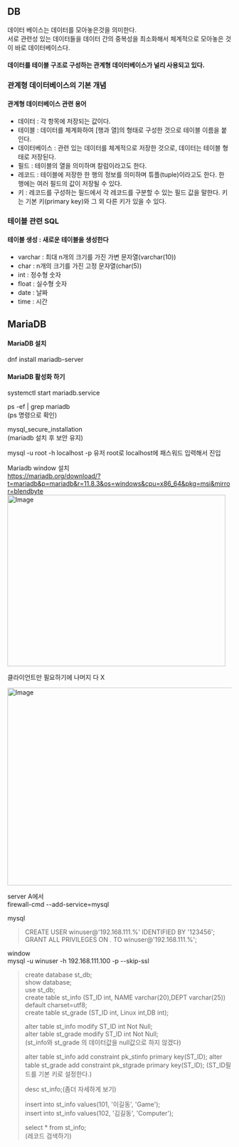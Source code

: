 ## DB

데이터 베이스는 데이터를 모아놓은것을 의미한다.<br/>
서로 관련성 있는 데이터들을 데이터 간의 중복성을 최소화해서 체계적으로 모아놓은 것이 바로 데이터베이스다.<br/>
#### 데이터를 테이블 구조로 구성하는 관계형 데이터베이스가 널리 사용되고 있다.

### 관계형 데이터베이스의 기본 개념


#### 관계형 데이터베이스 관련 용어

* 데이터 : 각 항목에 저장되는 값이다.
* 테이블 : 데이터를 체계화하여 [행과 열]의 형태로 구성한 것으로 테이블 이름을 붙인다.
* 데이터베이스 : 관련 있는 데이터를 체계적으로 저장한 것으로, 데이터는 테이블 형태로 저장된다.
* 필드 : 테이블의 열을 의미하며 칼럼이라고도 한다.
* 레코드 : 테이블에 저장한 한 행의 정보를 의미하며 튜플(tuple)이라고도 한다. 한 행에는 여러 필드의 값이 저장될 수 있다.
* 키 : 레코드를 구성하는 필드에서 각 레코드를 구분할 수 있는 필드 값을 말한다. 키는 기본 키(primary key)와 그 외 다른 키가 있을 수 있다.

### 테이블 관련 SQL

#### 테이블 생성 : 새로운 테이블을 생성한다

* varchar : 최대 n개의 크기를 가진 가변 문자열(varchar(10))
* char : n개의 크기를 가진 고정 문자열(char(5))
* int : 정수형 숫자
* float : 실수형 숫자
* date : 날짜
* time : 시간


## MariaDB 

#### MariaDB 설치
dnf install mariadb-server

#### MariaDB 활성화 하기
systemctl start mariadb.service

ps -ef | grep mariadb <br/>
(ps 명령으로 확인)<br/>

mysql_secure_installation<br/>
(mariadb 설치 후 보안 유지)<br/>

mysql -u root -h localhost -p
유저 root로 localhost에 패스워드 입력해서 진입

Mariadb window 설치 <br/>
https://mariadb.org/download/?t=mariadb&p=mariadb&r=11.8.3&os=windows&cpu=x86_64&pkg=msi&mirror=blendbyte
<br/>
<img width="490" height="385" alt="Image" src="https://github.com/user-attachments/assets/e72b9307-e634-46cc-b4d7-e105552caaff" />

클라이언트만 필요하기에 나머지 다 X

<img width="757" height="444" alt="Image" src="https://github.com/user-attachments/assets/55a7cf7d-5a2d-4240-92ce-e9d6cd67bdaa" />

server A에서<br/>
firewall-cmd --add-service=mysql<br/>

mysql
>CREATE USER winuser@'192.168.111.%' IDENTIFIED BY '123456';<br/>
>GRANT ALL PRIVILEGES ON *.* TO winuser@'192.168.111.%'; <br/>

window<br/>
mysql -u winuser -h 192.168.111.100 -p --skip-ssl<br/>

>create database st_db;<br/>
>show database;<br/>
>use st_db;<br/>
>create table st_info (ST_ID int, NAME varchar(20),DEPT varchar(25)) default charset=utf8;<br/>
>create table st_grade (ST_ID int, Linux int,DB int);<br/>
>
>alter table st_info modify ST_ID int Not Null;<br/>
>alter table st_grade modify ST_ID int Not Null;<br/>
>(st_info와 st_grade 의 데이터값을 null값으로 하지 않겠다)<br/>
>
>alter table st_info add constraint pk_stinfo primary key(ST_ID);
>alter table st_grade add constraint pk_stgrade primary key(ST_ID);
>(ST_ID필드를 기본 키로 설정한다.)<br/>
>
>desc st_info;(좀더 자세하게 보기)<br/>
>
>insert into st_info values(101, '이길동', 'Game');<br/>
>insert into st_info values(102, '김길동', 'Computer');<br/>
>
>select * from st_info;<br/>
>(레코드 검색하기)<br/>











































